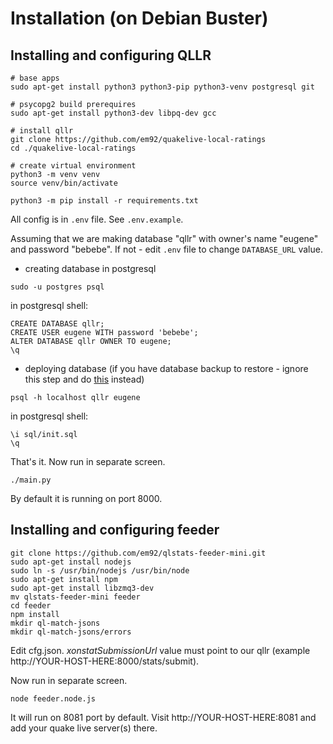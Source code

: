 # Installation (on Debian Buster)

## Installing and configuring QLLR
```
# base apps
sudo apt-get install python3 python3-pip python3-venv postgresql git

# psycopg2 build prerequires
sudo apt-get install python3-dev libpq-dev gcc

# install qllr
git clone https://github.com/em92/quakelive-local-ratings
cd ./quakelive-local-ratings

# create virtual environment
python3 -m venv venv
source venv/bin/activate

python3 -m pip install -r requirements.txt
```

All config is in `.env` file. See `.env.example`.


Assuming that we are making database "qllr" with owner's name "eugene" and password "bebebe".
If not - edit `.env` file to change `DATABASE_URL` value.

* creating database in postgresql

```
sudo -u postgres psql
```

in postgresql shell:
```
CREATE DATABASE qllr;
CREATE USER eugene WITH password 'bebebe';
ALTER DATABASE qllr OWNER TO eugene;
\q
```

* deploying database (if you have database backup to restore - ignore this step and do [this](backup.md) instead)
```
psql -h localhost qllr eugene
```

in postgresql shell:
```
\i sql/init.sql
\q
```

That's it. Now run in separate screen.

```
./main.py
```

By default it is running on port 8000.


## Installing and configuring feeder

```
git clone https://github.com/em92/qlstats-feeder-mini.git
sudo apt-get install nodejs
sudo ln -s /usr/bin/nodejs /usr/bin/node
sudo apt-get install npm
sudo apt-get install libzmq3-dev
mv qlstats-feeder-mini feeder
cd feeder
npm install
mkdir ql-match-jsons
mkdir ql-match-jsons/errors
```

Edit cfg.json. *xonstatSubmissionUrl* value must point to our qllr (example http://YOUR-HOST-HERE:8000/stats/submit).

Now run in separate screen.
```
node feeder.node.js
```

It will run on 8081 port by default. Visit http://YOUR-HOST-HERE:8081 and add your quake live server(s) there.
